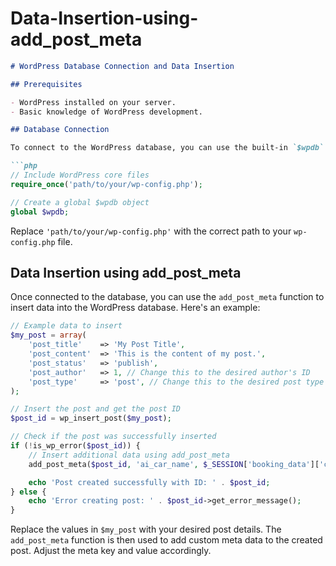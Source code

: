# Data-Insertion-using-add_post_meta

```markdown
# WordPress Database Connection and Data Insertion

## Prerequisites

- WordPress installed on your server.
- Basic knowledge of WordPress development.

## Database Connection

To connect to the WordPress database, you can use the built-in `$wpdb` class. In your PHP file, add the following lines:

```php
// Include WordPress core files
require_once('path/to/your/wp-config.php');

// Create a global $wpdb object
global $wpdb;
```

Replace `'path/to/your/wp-config.php'` with the correct path to your `wp-config.php` file.

## Data Insertion using add_post_meta

Once connected to the database, you can use the `add_post_meta` function to insert data into the WordPress database. Here's an example:

```php
// Example data to insert
$my_post = array(
    'post_title'    => 'My Post Title',
    'post_content'  => 'This is the content of my post.',
    'post_status'   => 'publish',
    'post_author'   => 1, // Change this to the desired author's ID
    'post_type'     => 'post', // Change this to the desired post type
);

// Insert the post and get the post ID
$post_id = wp_insert_post($my_post);

// Check if the post was successfully inserted
if (!is_wp_error($post_id)) {
    // Insert additional data using add_post_meta
    add_post_meta($post_id, 'ai_car_name', $_SESSION['booking_data']['car_name'], true);

    echo 'Post created successfully with ID: ' . $post_id;
} else {
    echo 'Error creating post: ' . $post_id->get_error_message();
}
```

Replace the values in `$my_post` with your desired post details. The `add_post_meta` function is then used to add custom meta data to the created post. Adjust the meta key and value accordingly.
